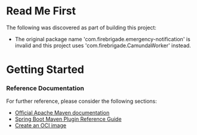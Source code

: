 # Read Me First
The following was discovered as part of building this project:

* The original package name 'com.firebrigade.emergency-notification' is invalid and this project uses 'com.firebrigade.CamundaWorker' instead.

# Getting Started

### Reference Documentation
For further reference, please consider the following sections:

* [Official Apache Maven documentation](https://maven.apache.org/guides/index.html)
* [Spring Boot Maven Plugin Reference Guide](https://docs.spring.io/spring-boot/docs/2.6.4/maven-plugin/reference/html/)
* [Create an OCI image](https://docs.spring.io/spring-boot/docs/2.6.4/maven-plugin/reference/html/#build-image)

